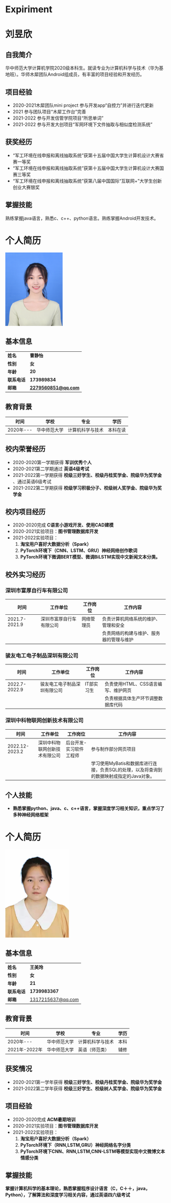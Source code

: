 # Expiriment

# 刘昱欣

## 自我简介

华中师范大学计算机学院2020级本科生。就读专业为计算机科学与技术（华为基地班）。华师木犀团队Android组成员，有丰富的项目经验和开发经历。

## 项目经验

+ 2020-2021木犀团队mini project 参与开发app“自控力”并进行迭代更新
+ 2021 参与团队项目“木犀工作台”完善
+ 2021-2022 参与开发信管学院项目“所思单词”
+ 2021-2022 参与开发大创项目“军网环境下文件抽取与相似度检测系统”

## 获奖经历

+ “军工环境在线申报和离线抽取系统”获第十五届中国大学生计算机设计大赛省赛一等奖
+ “军工环境在线申报和离线抽取系统”获第十五届中国大学生计算机设计大赛国赛三等奖
+ “军工环境在线申报和离线抽取系统”获第八届中国国际“互联网+”大学生创新创业大赛银奖

## 掌握技能

熟练掌握java语言，熟悉c、c++、python语言。熟练掌握Android开发技术。

# 个人简历

<img src="https://github.com/cao-jingyi/cjywh/blob/main/cjy.jpg?raw=true" width="180px">

## 基本信息

|                    |                                            |
| -------------------- | -------------------------------------------- |
| **姓名**     | **曹静怡**                           |
| **性别**     | **女**                               |
| **年龄**     | **20**                               |
| **联系电话** | **173989834**                        |
| **邮箱**     | **2279560851@qq.com**|



## 教育背景

| 时间      | 学校         | 专业             | 学历     |
| ----------- | -------------- | ------------------ | ---------- |
| 2020年--- | 华中师范大学 | 计算机科学与技术 | 本科在读 |

## 校内荣誉经历

* 2020-2020第一学期获得 **军训优秀个人**
* 2020-2021第二学期通过 **英语4级考试**
* 2021-2022第一学期获得  **校级三好学生、校级丹桂奖学金、院级华为奖学金** 、通过英语6级考试
* 2021-2022第二学期获得 **校级学习积极分子、校级树人奖学金、院级华为奖学金**

## 校内项目经历

* 2020-2020完成 **C语言小游戏开发、使用CAD建模**
* 2020-2021实验项目：**图书管理数据库开发**
* 2021-2022实验项目：
  1. **淘宝用户喜好大数据分析（Spark）**
  2. **PyTorch环境下（CNN、LSTM、GRU）神经网络创作歌词**
  3. **PyTorch环境下微调BERT模型、微调BiLSTM实现中文新闻文本分类。**

## 校外实习经历

### 深圳市富厚自行车有限公司

| 时间          | 工作单位                 | 工作岗位   | 工作内容                                 |
| --------------- | -------------------------- | ------------ | ------------------------------------------ |
| 2021.7-2021.9 | 深圳市富厚自行车有限公司 | 网络管理员 | 负责计算机网络系统的维护、管理和安全     |
|               |                          |            | 负责网络的构建与维护、服务器的管理与维护 |

### 骏友电工电子制品深圳有限公司

| 时间          | 工作单位                     | 工作岗位   | 工作内容                            |
| --------------- | ------------------------------ | ------------ | ------------------------------------- |
| 2022.7-2022.9 | 骏友电工电子制品深圳有限公司 | IT部实习生 | 负责使用HTML、CSS语言编写、维护网页 |
|               |                              |            | 负责根据具体生产环节调整数据库代码  |

### 深圳中科物联网创新技术有限公司

| 时间           | 工作单位                       | 工作岗位                | 工作内容                                                                                 |
| ---------------- | -------------------------------- | ------------------------- | ------------------------------------------------------------------------------------------ |
| 2022.12-2023.2 | 深圳中科物联网创新技术有限公司 | 后台开发-实习软件工程师 | 参与制作部分网页项目                                                                     |
|                |                                |                         | 学习使用MyBatis和数据库进行连接，负责SQL的处理，以及将查询到的数据映射成指定的Java对象。 |

## 个人技能

* **熟悉掌握python、java、c、c++语言，掌握深度学习相关知识，重点学习了多种神经网络框架**


# 个人简历

<img src="https://github.com/wang-meiling/Picture/blob/main/wml.jpg?raw=true" width="200px">


## 基本信息

|                    |                                            |
| -------------------- | -------------------------------------------- |
| **姓名**     | **王美玲**                           |
| **性别**     | **女**                               |
| **年龄**     | **21**                               |
| **联系电话** | **1739983367**                        |
| **邮箱**     | 1317215637@qq.com   |

## 教育背景

| 时间      | 学校         | 专业             | 学历     |
| ----------- | -------------- | ------------------ | ---------- |
| 2020年--- | 华中师范大学 | 计算机科学与技术 | 本科 |
|2021年-2022年|华中师范大学|英语（师范类）|辅修|

## 获奖情况

* 2020-2021第一学年获得  **校级三好学生、校级丹桂奖学金、院级华为奖学金**
* 2021-2022第二学年获得 **校级三好学生、校级树人奖学金、院级华为奖学金**

## 项目经验

* 2020-2020完成 **ACM暑期培训**
* 2020-2021实验项目：**图书管理数据库开发**
* 2021-2022实验项目：
  1. **淘宝用户喜好大数据分析（Spark）**
  2. **PyTorch环境下（RNN,LSTM,GRU）神经网络名字分类**
  3. **PyTorch环境下CNN、RNN,LSTM,CNN-LSTM等模型实现中文微博文本情感分类**

## 掌握技能

**掌握计算机科学的基本理论，熟悉掌握程序设计语言（C，C＋＋，java，Python），了解算法和深度学习相关内容，通过英语四六级考试**

